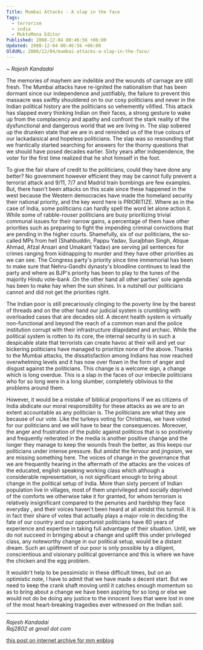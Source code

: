 ```yaml
---
Title: Mumbai Attacks - A slap in the face
Tags:
  - terrorism
  - india
  - MuktoMona Editor
Published: 2008-12-04 00:46:56 +06:00
Updated: 2008-12-04 00:46:56 +06:00
OldURL: 2008/12/04/mumbai-attacks-a-slap-in-the-face/
---
```


~ *Rajesh Kandadai*

The memories of mayhem are indelible and the wounds of carnage are still fresh. The Mumbai attacks have re-ignited the nationalism that has been dormant since our independence and justifiably, the failure to prevent this massacre was swiftly shouldered on to our cosy politicians and never in the Indian political history are the politicians so vehemently vilified. This attack has slapped every thinking Indian on their faces, a strong gesture to wake up from the complacency and apathy and confront the stark reality of the dysfunctional and dangerous world that we are living in. The slap sobered up the drunken state that we are in and reminded us of the true colours of our lackadaisical and hopeless politicians. The slap was so resounding that we frantically started searching for answers for the thorny questions that we should have posed decades earlier. Sixty years after independence, the voter for the first time realized that he shot himself in the foot.

To give the fair share of credit to the politicians, could they have done any better? No government however efficient they may be cannot fully prevent a terrorist attack and 9/11, 7/7 and Madrid train bombings are few examples. But, there hasn't been attacks on this scale since these happened in the west because the Western democracies have made the homeland security their national priority, and the key word here is PRIORITIZE. Where as in the case of India, some politicians can hardly spell the word let alone action it. While some of rabble-rouser politicians are busy prioritizing trivial communal issues for their narrow gains, a percentage of them have other priorities such as preparing to fight the impending criminal convictions that are pending in the higher courts. Shamefully, six of our politicians, the so-called MPs from hell (Shahbuddin, Pappu Yadav, Surajbhan Singh, Atique Ahmad, Afzal Ansari and Umakant Yadav) are serving jail sentences for crimes ranging from kidnapping to murder and they have other priorities as we can see. The Congress party's priority since time immemorial has been to make sure that Nehru-Gandhi dynasty's bloodline continues to lead the party and where as BJP's priority has been to play to the tunes of the majority Hindu vote-bank .On the other hand all other parties' sole agenda has been to make hay when the sun shines. In a nutshell our politicians cannot and did not get the priorities right.

The Indian poor is still precariously clinging to the poverty line by the barest of threads and on the other hand our judicial system is crumbling with overloaded cases that are decades old. A decent health system is virtually non-functional and beyond the reach of a common man and the police institution corrupt with their infrastructure dilapidated and archaic. While the political system is rotten to its core, the internal security is in such a despicable state that terrorists can create havoc at their will and yet our bickering politicians have managed to prioritize none of the above. Thanks to the Mumbai attacks, the dissatisfaction among Indians has now reached overwhelming levels and it has now over flown in the form of anger and disgust against the politicians. This change is a welcome sign, a change which is long overdue. This is a slap in the faces of our imbecile politicians who for so long were in a long slumber, completely oblivious to the problems around them.

However, it would be a mistake of biblical proportions if we as citizens of India abdicate our moral responsibility for these attacks as we are to an extent accountable as any politician is. The politicians are what they are because of our vote. Like the turkeys voting for Christmas, we have voted for our politicians and we will have to bear the consequences. Moreover, the anger and frustration of the public against politicos that is so positively and frequently reiterated in the media is another positive change and the longer they manage to keep the wounds fresh the better, as this keeps our politicians under intense pressure. But amidst the fervour and jingoism, we are missing something here. The voices of change in the governance that we are frequently hearing in the aftermath of the attacks are the voices of the educated, english speaking working class which although a considerable representation, is not significant enough to bring about change in the political setup of India. More than sixty percent of Indian population live in villages, most of them unprivileged and socially deprived of the comforts we otherwise take it for granted, for whom terrorism is relatively insignificant compared to the penuries and hardship they face everyday , and their voices haven't been heard at all amidst this turmoil. It is in fact their share of votes that actually plays a major role in deciding the fate of our country and our opportunist politicians have 60 years of experience and expertise in taking full advantage of their situation. Until, we do not succeed in bringing about a change and uplift this under privileged class, any noteworthy change in our political setup, would be a distant dream. Such an upliftment of our poor is only possible by a diligent, conscientious and visionary political governance and this is where we have the chicken and the egg problem.

It wouldn't help to be pessimistic in these difficult times, but on an optimistic note, I have to admit that we have made a decent start. But we need to keep the crank shaft moving until it catches enough momentum so as to bring about a change we have been aspiring for so long or else we would not do be doing any justice to the innocent lives that were lost in one of the most heart-breaking tragedies ever witnessed on the Indian soil.

----
*Rajesh Kandadai  
Raj2802 at gmail dot com*

[this post on internet archive for mm enblog](https://web.archive.org/web/20191030044001/https://enblog.mukto-mona.com/2008/12/04/mumbai-attacks-a-slap-in-the-face)
